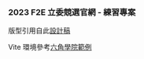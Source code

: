 ### 2023 F2E 立委競選官網 - 練習專案

版型引用自此[設計稿](https://www.figma.com/file/HA37QuZPLzzS7NaDow2QLO/%E5%85%AD%E8%A7%92?type=design&node-id=3-2&mode=design&t=rfwlNJueAbFClbtn-0)

Vite 環境參考[六角學院範例](https://github.com/hexschool/web-layout-training-vite/tree/main)
